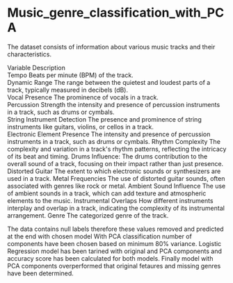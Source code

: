 # Music_genre_classification_with_PCA								
The dataset consists of information about various music tracks and their characteristics.										




Variable	                     	 Description      
Tempo	                          Beats per minute (BPM) of the track.              
Dynamic Range	                  The range between the quietest and loudest parts of a track, typically measured in decibels (dB).            
Vocal Presence	                The prominence of vocals in a track.                                          
Percussion                      Strength	 the intensity and presence of percussion instruments in a track, such as drums or cymbals.                        
String Instrument Detection	    The presence and prominence of string instruments like guitars, violins, or cellos in a track.	
Electronic Element Presence    	The intensity and presence of percussion instruments in a track, such as drums or cymbals.
Rhythm Complexity	              The complexity and variation in a track's rhythm patterns, reflecting the intricacy of its beat and timing.
Drums Influence:               	The drums contribution to the overall sound of a track, focusing on their impact rather than just presence.	
Distorted Guitar	              The extent to which electronic sounds or synthesizers are used in a track.
Metal Frequencies	              The use of distorted guitar sounds, often associated with genres like rock or metal.
Ambient Sound Influence	        The use of ambient sounds in a track, which can add texture and atmospheric elements to the music.
Instrumental Overlaps	          How different instruments interplay and overlap in a track, indicating the complexity of its instrumental arrangement.
Genre                          	The categorized genre of the track.




The data contains null labels therefore these values removed and predicted at the end with chosen model
With PCA classification number of components have been chosen based on minimum 80% variance.
Logistic Regression model has been tarined with original and PCA components and accuracy score has been calculated for both models. 
Finally model with PCA components overperformed that original fetaures and missing genres have been determined. 
